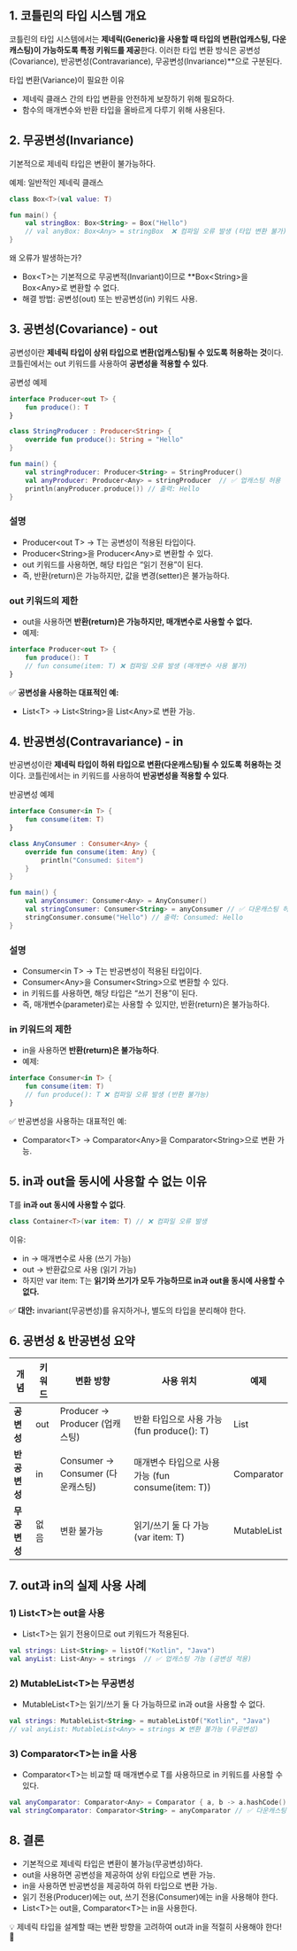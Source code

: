 ## 1. 코틀린의 타입 시스템 개요

코틀린의 타입 시스템에서는 **제네릭(Generic)을 사용할 때 타입의 변환(업캐스팅, 다운캐스팅)이 가능하도록 특정 키워드를 제공**한다.
이러한 타입 변환 방식은 공변성(Covariance), 반공변성(Contravariance), 무공변성(Invariance)**으로 구분된다.

타입 변환(Variance)이 필요한 이유

- 제네릭 클래스 간의 타입 변환을 안전하게 보장하기 위해 필요하다.
- 함수의 매개변수와 반환 타입을 올바르게 다루기 위해 사용된다.

## 2. 무공변성(Invariance)

기본적으로 제네릭 타입은 변환이 불가능하다.

예제: 일반적인 제네릭 클래스

```kotlin
class Box<T>(val value: T)

fun main() {
    val stringBox: Box<String> = Box("Hello")
    // val anyBox: Box<Any> = stringBox  ❌ 컴파일 오류 발생 (타입 변환 불가)
}
```

왜 오류가 발생하는가?

- Box\<T\>는 기본적으로 무공변적(Invariant)이므로 **Box\<String\>을 Box\<Any\>로 변환할 수 없다.
- 해결 방법: 공변성(out) 또는 반공변성(in) 키워드 사용.

## 3. 공변성(Covariance) - out

공변성이란 **제네릭 타입이 상위 타입으로 변환(업캐스팅)될 수 있도록 허용하는 것**이다.
코틀린에서는 out 키워드를 사용하여 **공변성을 적용할 수 있다**.

공변성 예제

```kotlin
interface Producer<out T> {
    fun produce(): T
}

class StringProducer : Producer<String> {
    override fun produce(): String = "Hello"
}

fun main() {
    val stringProducer: Producer<String> = StringProducer()
    val anyProducer: Producer<Any> = stringProducer  // ✅ 업캐스팅 허용
    println(anyProducer.produce()) // 출력: Hello
}
```

### 설명

- Producer\<out T\> → T는 공변성이 적용된 타입이다.
- Producer\<String\>을 Producer\<Any\>로 변환할 수 있다.
- out 키워드를 사용하면, 해당 타입은 “읽기 전용”이 된다.
- 즉, 반환(return)은 가능하지만, 값을 변경(setter)은 불가능하다.

### out 키워드의 제한

- out을 사용하면 **반환(return)은 가능하지만, 매개변수로 사용할 수 없다.**
- 예제:

```kotlin
interface Producer<out T> {
    fun produce(): T
    // fun consume(item: T) ❌ 컴파일 오류 발생 (매개변수 사용 불가)
}
```

✅ **공변성을 사용하는 대표적인 예:**

- List\<T\> → List\<String\>을 List\<Any\>로 변환 가능.

## 4. 반공변성(Contravariance) - in

반공변성이란 **제네릭 타입이 하위 타입으로 변환(다운캐스팅)될 수 있도록 허용하는 것**이다.
코틀린에서는 in 키워드를 사용하여 **반공변성을 적용할 수 있다**.

반공변성 예제

```kotlin
interface Consumer<in T> {
    fun consume(item: T)
}

class AnyConsumer : Consumer<Any> {
    override fun consume(item: Any) {
        println("Consumed: $item")
    }
}

fun main() {
    val anyConsumer: Consumer<Any> = AnyConsumer()
    val stringConsumer: Consumer<String> = anyConsumer // ✅ 다운캐스팅 허용
    stringConsumer.consume("Hello") // 출력: Consumed: Hello
}
```

### 설명

- Consumer\<in T\> → T는 반공변성이 적용된 타입이다.
- Consumer\<Any\>을 Consumer\<String\>으로 변환할 수 있다.
- in 키워드를 사용하면, 해당 타입은 “쓰기 전용”이 된다.
- 즉, 매개변수(parameter)로는 사용할 수 있지만, 반환(return)은 불가능하다.

### in 키워드의 제한

- in을 사용하면 **반환(return)은 불가능하다**.
- 예제:

```kotlin
interface Consumer<in T> {
    fun consume(item: T)
    // fun produce(): T ❌ 컴파일 오류 발생 (반환 불가능)
}
```

✅ 반공변성을 사용하는 대표적인 예:

- Comparator\<T\> → Comparator\<Any\>을 Comparator\<String\>으로 변환 가능.

## 5. in과 out을 동시에 사용할 수 없는 이유

T를 **in과 out 동시에 사용할 수 없다**.

```kotlin
class Container<T>(var item: T) // ❌ 컴파일 오류 발생
```

이유:

- in → 매개변수로 사용 (쓰기 가능)
- out → 반환값으로 사용 (읽기 가능)
- 하지만 var item: T는 **읽기와 쓰기가 모두 가능하므로 in과 out을 동시에 사용할 수 없다.**

✅ **대안:** invariant(무공변성)를 유지하거나, 별도의 타입을 분리해야 한다.

## 6. 공변성 & 반공변성 요약

| **개념**   | **키워드** | **변환 방향**                                | **사용 위치**                              | **예제**         |
| -------- | ------- | ---------------------------------------- | -------------------------------------- | -------------- |
| **공변성**  | out     | Producer<String> → Producer<Any> (업캐스팅)  | 반환 타입으로 사용 가능 (fun produce(): T)       | List<T>        |
| **반공변성** | in      | Consumer<Any> → Consumer<String> (다운캐스팅) | 매개변수 타입으로 사용 가능 (fun consume(item: T)) | Comparator<T>  |
| **무공변성** | 없음      | 변환 불가능                                   | 읽기/쓰기 둘 다 가능 (var item: T)             | MutableList<T> |

## 7. out과 in의 실제 사용 사례

### 1) List\<T\>는 out을 사용

- List\<T\>는 읽기 전용이므로 out 키워드가 적용된다.

```kotlin
val strings: List<String> = listOf("Kotlin", "Java")
val anyList: List<Any> = strings  // ✅ 업캐스팅 가능 (공변성 적용)
```

### 2) MutableList\<T\>는 무공변성

- MutableList\<T\>는 읽기/쓰기 둘 다 가능하므로 in과 out을 사용할 수 없다.

```kotlin
val strings: MutableList<String> = mutableListOf("Kotlin", "Java")
// val anyList: MutableList<Any> = strings ❌ 변환 불가능 (무공변성)
```

### 3) Comparator\<T\>는 in을 사용

- Comparator\<T\>는 비교할 때 매개변수로 T를 사용하므로 in 키워드를 사용할 수 있다.

```kotlin
val anyComparator: Comparator<Any> = Comparator { a, b -> a.hashCode() - b.hashCode() }
val stringComparator: Comparator<String> = anyComparator // ✅ 다운캐스팅 가능 (반공변성 적용)
```

## 8. 결론

- 기본적으로 제네릭 타입은 변환이 불가능(무공변성)하다.
- out을 사용하면 공변성을 제공하여 상위 타입으로 변환 가능.
- in을 사용하면 반공변성을 제공하여 하위 타입으로 변환 가능.
- 읽기 전용(Producer)에는 out, 쓰기 전용(Consumer)에는 in을 사용해야 한다.
- List\<T\>는 out을, Comparator\<T\>는 in을 사용한다.

💡 제네릭 타입을 설계할 때는 변환 방향을 고려하여 out과 in을 적절히 사용해야 한다! 🚀
